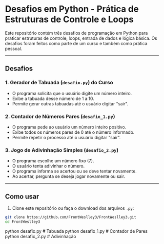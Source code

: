 # Desafios em Python - Prática de Estruturas de Controle e Loops

Este repositório contém três desafios de programação em Python para praticar estruturas de controle, loops, entrada de dados e lógica básica. Os desafios foram feitos como parte de um curso e também como prática pessoal.

---

## Desafios

### 1. Gerador de Tabuada (`desafio.py`) do Curso

- O programa solicita que o usuário digite um número inteiro.
- Exibe a tabuada desse número de 1 a 10.
- Permite gerar outras tabuadas até o usuário digitar "sair".

### 2. Contador de Números Pares (`desafio_1.py`)

- O programa pede ao usuário um número inteiro positivo.
- Exibe todos os números pares de 0 até o número informado.
- Permite repetir o processo até o usuário digitar "sair".

### 3. Jogo de Adivinhação Simples (`desafio_2.py`)

- O programa escolhe um número fixo (7).
- O usuário tenta adivinhar o número.
- O programa informa se acertou ou se deve tentar novamente.
- Ao acertar, pergunta se deseja jogar novamente ou sair.

---

## Como usar

1. Clone este repositório ou faça o download dos arquivos `.py`:

```bash
git clone https://github.com/FrontWeslley3/FrontWeslley3.git
cd FrontWeslley3
```

python desafio.py # Tabuada
python desafio_1.py # Contador de Pares
python desafio_2.py # Adivinhação
